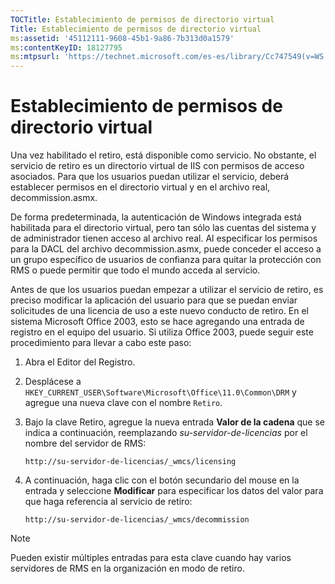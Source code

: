 ```yaml
---
TOCTitle: Establecimiento de permisos de directorio virtual
Title: Establecimiento de permisos de directorio virtual
ms:assetid: '45112111-9608-45b1-9a86-7b313d0a1579'
ms:contentKeyID: 18127795
ms:mtpsurl: 'https://technet.microsoft.com/es-es/library/Cc747549(v=WS.10)'
---
```


Establecimiento de permisos de directorio virtual
=================================================

Una vez habilitado el retiro, está disponible como servicio. No obstante, el servicio de retiro es un directorio virtual de IIS con permisos de acceso asociados. Para que los usuarios puedan utilizar el servicio, deberá establecer permisos en el directorio virtual y en el archivo real, decommission.asmx.

De forma predeterminada, la autenticación de Windows integrada está habilitada para el directorio virtual, pero tan sólo las cuentas del sistema y de administrador tienen acceso al archivo real. Al especificar los permisos para la DACL del archivo decommission.asmx, puede conceder el acceso a un grupo específico de usuarios de confianza para quitar la protección con RMS o puede permitir que todo el mundo acceda al servicio.

Antes de que los usuarios puedan empezar a utilizar el servicio de retiro, es preciso modificar la aplicación del usuario para que se puedan enviar solicitudes de una licencia de uso a este nuevo conducto de retiro. En el sistema Microsoft Office 2003, esto se hace agregando una entrada de registro en el equipo del usuario. Si utiliza Office 2003, puede seguir este procedimiento para llevar a cabo este paso:

1.  Abra el Editor del Registro.
2.  Desplácese a `HKEY_CURRENT_USER\Software\Microsoft\Office\11.0\Common\DRM` y agregue una nueva clave con el nombre `Retiro`.

3.  Bajo la clave Retiro, agregue la nueva entrada **Valor de la cadena** que se indica a continuación, reemplazando *su-servidor-de-licencias* por el nombre del servidor de RMS:  
    
    `http://su-servidor-de-licencias/_wmcs/licensing`
    
4.  A continuación, haga clic con el botón secundario del mouse en la entrada y seleccione **Modificar** para especificar los datos del valor para que haga referencia al servicio de retiro:  
    
    `http://su-servidor-de-licencias/_wmcs/decommission`

> [!NOTE]  
> Pueden existir múltiples entradas para esta clave cuando hay varios servidores de RMS en la organización en modo de retiro.